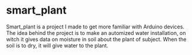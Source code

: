 # smart_plant

Smart_plant is a project I made to get more familiar with Arduino devices.
The idea behind the project is to make an automized water installation, on witch it gives data on moisture in soil about the plant of subject. When the soil is to dry, it will give water to the plant.
